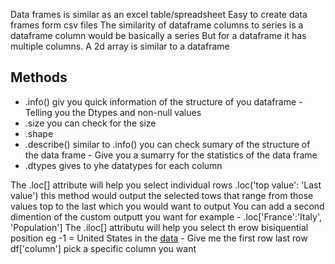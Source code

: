 Data frames is similar as an excel table/spreadsheet
Easy to create data frames form csv files
The similarity of dataframe columns to series is a dataframe column would be basically a series
But for a dataframe it has multiple columns.
A 2d array is similar to a dataframe
 ## Methods
- .info() giv you quick information of the structure of you dataframe 
       - Telling you the Dtypes and non-null values
- .size you can check for the size 
- .shape
- .describe() similar to .info() you can check sumary of the structure of the data frame
           - Give you a sumarry for the statistics of the data frame 
- .dtypes gives to yhe datatypes for each column   

The .loc[] attribute will help you select individual rows
    .loc('top value': 'Last value') this method would output the selected tows that range from those values top to the last which you would want to output
    You can add a second dimention of the custom outputt you want for example
        - .loc['France':'Italy', 'Population']
The .iloc[] attributu will help you select th erow bisiquential position eg -1 = United States in the  [ data](<../../freecodecamp-intro-to-pandas-master/2 - Pandas Series exercises.ipynb>) 
        - Give me the first row last row 
  df['column'] pick a specific column you want